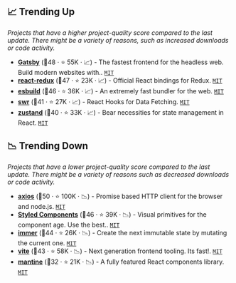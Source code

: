 ## 📈 Trending Up

_Projects that have a higher project-quality score compared to the last update. There might be a variety of reasons, such as increased downloads or code activity._

- <b><a href="https://github.com/gatsbyjs/gatsby">Gatsby</a></b> (🥈48 ·  ⭐ 55K · 📈) - The fastest frontend for the headless web. Build modern websites with.. <code><a href="http://bit.ly/34MBwT8">MIT</a></code>
- <b><a href="https://github.com/reduxjs/react-redux">react-redux</a></b> (🥇47 ·  ⭐ 23K · 📈) - Official React bindings for Redux. <code><a href="http://bit.ly/34MBwT8">MIT</a></code>
- <b><a href="https://github.com/evanw/esbuild">esbuild</a></b> (🥇46 ·  ⭐ 36K · 📈) - An extremely fast bundler for the web. <code><a href="http://bit.ly/34MBwT8">MIT</a></code>
- <b><a href="https://github.com/vercel/swr">swr</a></b> (🥈41 ·  ⭐ 27K · 📈) - React Hooks for Data Fetching. <code><a href="http://bit.ly/34MBwT8">MIT</a></code>
- <b><a href="https://github.com/pmndrs/zustand">zustand</a></b> (🥈40 ·  ⭐ 33K · 📈) - Bear necessities for state management in React. <code><a href="http://bit.ly/34MBwT8">MIT</a></code>

## 📉 Trending Down

_Projects that have a lower project-quality score compared to the last update. There might be a variety of reasons such as decreased downloads or code activity._

- <b><a href="https://github.com/axios/axios">axios</a></b> (🥇50 ·  ⭐ 100K · 📉) - Promise based HTTP client for the browser and node.js. <code><a href="http://bit.ly/34MBwT8">MIT</a></code>
- <b><a href="https://github.com/styled-components/styled-components">Styled Components</a></b> (🥇46 ·  ⭐ 39K · 📉) - Visual primitives for the component age. Use the best.. <code><a href="http://bit.ly/34MBwT8">MIT</a></code>
- <b><a href="https://github.com/immerjs/immer">immer</a></b> (🥇44 ·  ⭐ 26K · 📉) - Create the next immutable state by mutating the current one. <code><a href="http://bit.ly/34MBwT8">MIT</a></code>
- <b><a href="https://github.com/vitejs/vite">vite</a></b> (🥈43 ·  ⭐ 58K · 📉) - Next generation frontend tooling. Its fast!. <code><a href="http://bit.ly/34MBwT8">MIT</a></code>
- <b><a href="https://github.com/mantinedev/mantine">mantine</a></b> (🥉32 ·  ⭐ 21K · 📉) - A fully featured React components library. <code><a href="http://bit.ly/34MBwT8">MIT</a></code>

